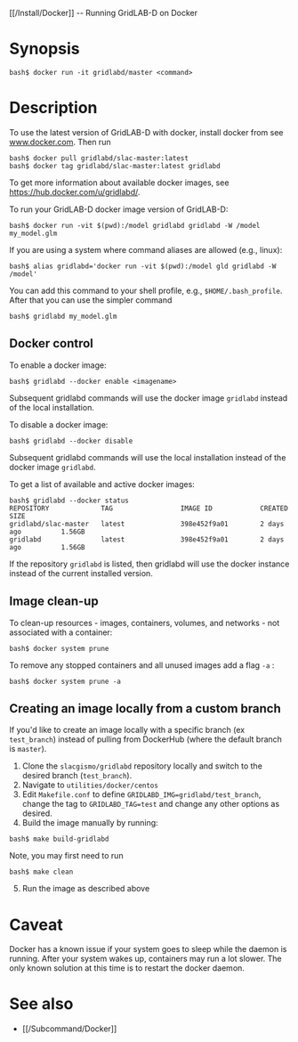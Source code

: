 [[/Install/Docker]] -- Running GridLAB-D on Docker

# Synopsis

~~~
bash$ docker run -it gridlabd/master <command>
~~~

# Description

To use the latest version of GridLAB-D with docker, install docker from see www.docker.com. Then run 
~~~~
bash$ docker pull gridlabd/slac-master:latest
bash$ docker tag gridlabd/slac-master:latest gridlabd
~~~~
To get more information about available docker images, see https://hub.docker.com/u/gridlabd/.

To run your GridLAB-D docker image version of GridLAB-D:
~~~~
bash$ docker run -vit $(pwd):/model gridlabd gridlabd -W /model my_model.glm
~~~~

If you are using a system where command aliases are allowed (e.g., linux):
~~~
bash$ alias gridlabd='docker run -vit $(pwd):/model gld gridlabd -W /model'
~~~
You can add this command to your shell profile, e.g., `$HOME/.bash_profile`.
After that you can use the simpler command
~~~
bash$ gridlabd my_model.glm
~~~

## Docker control

To enable a docker image:
~~~
bash$ gridlabd --docker enable <imagename>
~~~
Subsequent gridlabd commands will use the docker image `gridlabd` instead of the local installation.

To disable a docker image:
~~~
bash$ gridlabd --docker disable
~~~
Subsequent gridlabd commands will use the local installation instead of the docker image `gridlabd`.

To get a list of available and active docker images:
~~~
bash$ gridlabd --docker status
REPOSITORY             TAG                 IMAGE ID            CREATED             SIZE
gridlabd/slac-master   latest              398e452f9a01        2 days ago          1.56GB
gridlabd               latest              398e452f9a01        2 days ago          1.56GB
~~~
If the repository `gridlabd` is listed, then gridlabd will use the docker instance instead of the current installed version.

## Image clean-up 

To clean-up resources - images, containers, volumes, and networks - not associated with a container: 

~~~
bash$ docker system prune 
~~~

To remove any stopped containers and all unused images add a flag `-a` : 

~~~
bash$ docker system prune -a
~~~

## Creating an image locally from a custom branch

If you'd like to create an image locally with a specific branch (ex `test_branch`) instead of pulling from DockerHub (where the default branch is `master`). 
1. Clone the `slacgismo/gridlabd` repository locally and switch to the desired branch (`test_branch`). 
2. Navigate to `utilities/docker/centos` 
3. Edit `Makefile.conf` to define `GRIDLABD_IMG=gridlabd/test_branch`, change the tag to `GRIDLABD_TAG=test` and change any other options as desired. 
4. Build the image manually by running: 
~~~
bash$ make build-gridlabd
~~~
Note, you may first need to run 
~~~
bash$ make clean 
~~~
5. Run the image as described above 

# Caveat 

Docker has a known issue if your system goes to sleep while the daemon is running. After your system wakes up, containers may run a lot slower.  The only known solution at this time is to restart the docker daemon.

# See also

* [[/Subcommand/Docker]]

